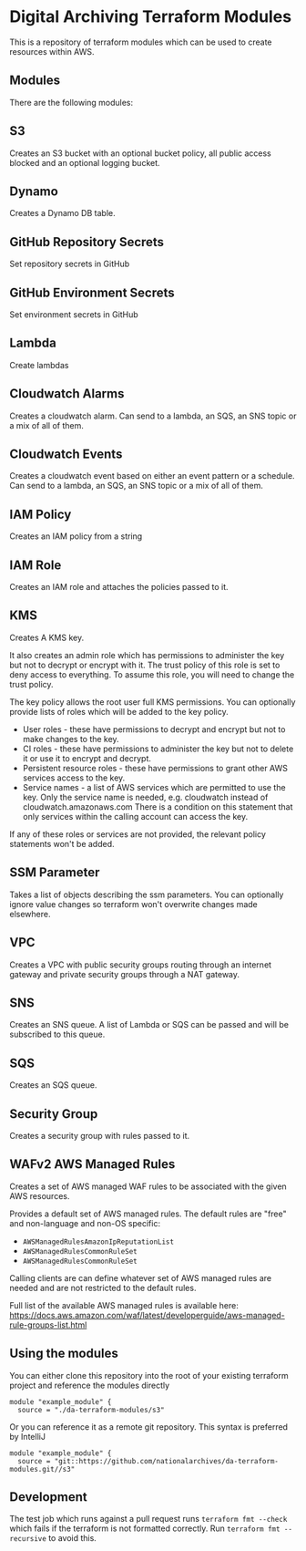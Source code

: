 # Digital Archiving Terraform Modules

This is a repository of terraform modules which can be used to create resources within AWS. 

## Modules
There are the following modules:

## S3
Creates an S3 bucket with an optional bucket policy, all public access blocked and an optional logging bucket.

## Dynamo
Creates a Dynamo DB table. 

## GitHub Repository Secrets
Set repository secrets in GitHub

## GitHub Environment Secrets
Set environment secrets in GitHub

## Lambda
Create lambdas

## Cloudwatch Alarms
Creates a cloudwatch alarm. Can send to a lambda, an SQS, an SNS topic or a mix of all of them.

## Cloudwatch Events
Creates a cloudwatch event based on either an event pattern or a schedule. Can send to a lambda, an SQS, an SNS topic or a mix of all of them.

## IAM Policy
Creates an IAM policy from a string

## IAM Role
Creates an IAM role and attaches the policies passed to it.

## KMS
Creates A KMS key. 

It also creates an admin role which has permissions to administer the key but not to decrypt or encrypt with it. 
The trust policy of this role is set to deny access to everything. To assume this role, you will need to change the trust policy.

The key policy allows the root user full KMS permissions. You can optionally provide lists of roles which will be added to the key policy.
* User roles - these have permissions to decrypt and encrypt but not to make changes to the key.
* CI roles - these have permissions to administer the key but not to delete it or use it to encrypt and decrypt.
* Persistent resource roles - these have permissions to grant other AWS services access to the key.
* Service names - a list of AWS services which are permitted to use the key. Only the service name is needed, e.g. cloudwatch instead of cloudwatch.amazonaws.com
  There is a condition on this statement that only services within the calling account can access the key.

If any of these roles or services are not provided, the relevant policy statements won't be added. 

## SSM Parameter
Takes a list of objects describing the ssm parameters. You can optionally ignore value changes so terraform won't overwrite changes made elsewhere.

## VPC
Creates a VPC with public security groups routing through an internet gateway and private security groups through a NAT gateway.

## SNS
Creates an SNS queue. A list of Lambda or SQS can be passed and will be subscribed to this queue.

## SQS
Creates an SQS queue.

## Security Group
Creates a security group with rules passed to it.

## WAFv2 AWS Managed Rules
Creates a set of AWS managed WAF rules to be associated with the given AWS resources.

Provides a default set of AWS managed rules. The default rules are "free" and non-language and non-OS specific:
* `AWSManagedRulesAmazonIpReputationList`
* `AWSManagedRulesCommonRuleSet`
* `AWSManagedRulesCommonRuleSet`

Calling clients are can define whatever set of AWS managed rules are needed and are not restricted to the default rules.

Full list of the available AWS managed rules is available here: https://docs.aws.amazon.com/waf/latest/developerguide/aws-managed-rule-groups-list.html

## Using the modules
You can either clone this repository into the root of your existing terraform project and reference the modules directly
```hcl
module "example_module" {
  source = "./da-terraform-modules/s3"
```

Or you can reference it as a remote git repository. This syntax is preferred by IntelliJ
```hcl
module "example_module" {
  source = "git::https://github.com/nationalarchives/da-terraform-modules.git//s3"
```

## Development
The test job which runs against a pull request runs `terraform fmt --check` which fails if the terraform is not formatted correctly.
Run `terraform fmt --recursive` to avoid this.
